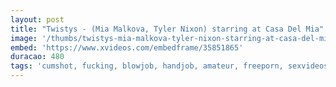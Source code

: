 ```yaml
---
layout: post
title: "Twistys - (Mia Malkova, Tyler Nixon) starring at Casa Del Mia"
image: '/thumbs/twistys-mia-malkova-tyler-nixon-starring-at-casa-del-mia.jpg'
embed: 'https://www.xvideos.com/embedframe/35851865'
duracao: 480
tags: 'cumshot, fucking, blowjob, handjob, amateur, freeporn, sexvideos, xxxvideo, videos-porno, free-video'
---
```

